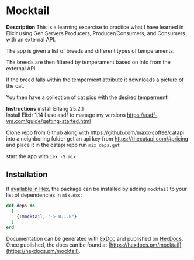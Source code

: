 # Mocktail

**Description**
This is a learning excercise to practice what I have learned in Elixir using Gen Servers Producers, Producer/Consumers, and Consumers
with an external API.

The app is given a list of breeds and different types of temperaments.

The breeds are then filtered by temperament based on info from the external API

If the breed falls within the temperment attribute it downloads a picture of the cat.

You then have a collection of cat pics with the desired temperment!

**Instructions**
install Erlang 25.2.1          
Install Elixir 1.14
I use asdf to manage my versions https://asdf-vm.com/guide/getting-started.html

Clone repo from Github along with https://github.com/maxx-coffee/catapi into a neighboring folder
get an api key from https://thecatapi.com/#pricing and place it in the catapi repo
run `mix deps.get`

start the app with `iex -S mix`



## Installation

If [available in Hex](https://hex.pm/docs/publish), the package can be installed
by adding `mocktail` to your list of dependencies in `mix.exs`:

```elixir
def deps do
  [
    {:mocktail, "~> 0.1.0"}
  ]
end
```

Documentation can be generated with [ExDoc](https://github.com/elixir-lang/ex_doc)
and published on [HexDocs](https://hexdocs.pm). Once published, the docs can
be found at [https://hexdocs.pm/mocktail](https://hexdocs.pm/mocktail).

